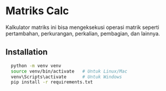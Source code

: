 
# Matriks Calc 

Kalkulator matriks ini bisa mengeksekusi operasi matrik seperti pertambahan, perkurangan, perkalian, pembagian, dan lainnya.



## Installation

```bash
  python -m venv venv
  source venv/bin/activate   # Untuk Linux/Mac
  venv\Scripts\activate      # Untuk Windows
  pip install -r requirements.txt
```
    